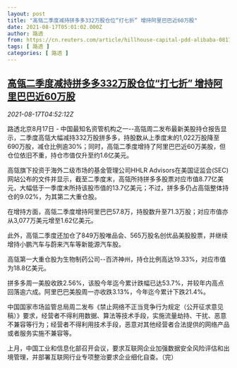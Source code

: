 ```yaml
---
layout: post
title: "高瓴二季度减持拼多多332万股仓位“打七折” 增持阿里巴巴近60万股"
date: 2021-08-17T05:01:02.000Z
author: 路透
from: https://cn.reuters.com/article/hillhouse-capital-pdd-alibaba-0817-tues-idCNKBS2FI0BQ
tags: [ 路透 ]
categories: [ 路透 ]
---
```

<!--1629176462000-->
[高瓴二季度减持拼多多332万股仓位“打七折” 增持阿里巴巴近60万股](https://cn.reuters.com/article/hillhouse-capital-pdd-alibaba-0817-tues-idCNKBS2FI0BQ)
------

<div>
<div><i>2021-08-17T04:52:12Z</i></div><p>路透北京8月17日 - 中国最知名资管机构之一--高瓴周二发布最新美股持仓报告显示，二季度高瓴大幅减持332万股拼多多，持股数从上季度末的1,022万股降至690万股，减仓比例逾30%；同时，高瓴二季度增持了阿里巴巴近60万美股，但仓位依旧不重，持仓市值仅升至约1.6亿美元。</p><p>高瓴旗下投资于海外二级市场的基金管理公司HHLR Advisors在美国证监会(SEC)网站公布的文件并显示，截至二季度末，高瓴所持拼多多股票对应市值8.77亿美元，大幅低于一季度末所持该股市值的13.7亿美元；不过，拼多多仍占高瓴整体持仓的9.02%，为其第二大重仓股。</p><p>在增持方面，高瓴二季度增持阿里巴巴57.8万，持股数升至71.3万股；对应市值亦从3,077万美元增至1.62亿美元。</p><p>此外，高瓴二季度还加仓了849万股唯品会、565万股名创优品美股股票，并继续增持小鹏汽车与蔚来汽车等新能源汽车股。</p><p>高瓴第一大重仓股为生物制药公司--百济神州，持仓比例高达19.33%，对应市值为18.8亿美元。</p><p>拼多多周一美股收跌2.56%，该股今年迄今累计跌幅已达53.7%，并较年内高点回落逾六成。阿里巴巴美股周一亦收跌3.13%，今年迄今累计下跌21.4%。</p><p>中国国家市场监管总局周二发布《禁止网络不正当竞争行为规定（公开征求意见稿）》要求，经营者不得利用数据、算法等技术手段，实施流量劫持、干扰、恶意不兼容等行为；经营者不得利用技术手段，恶意对其他经营者合法提供的网络产品或者服务实施不兼容等。</p><p>上月，中国工业和信息化部召开会议，要求互联网企业加强数据安全风险评估和出境管理，并部署互联网行业专项整治要求企业细化自查。（完）</p>
</div>
